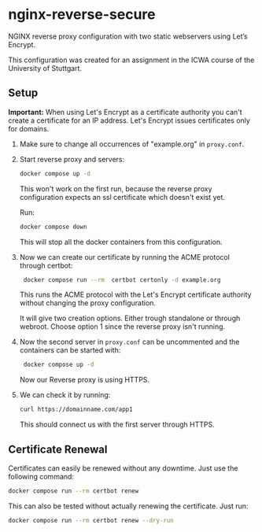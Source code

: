# nginx-reverse-secure

NGINX reverse proxy configuration with two static webservers using Let’s Encrypt.

This configuration was created for an assignment in the ICWA course of the University of Stuttgart.

## Setup

**Important:** When using Let's Encrypt as a certificate authority you can't create a certificate for an IP address.
Let's Encrypt issues certificates only for domains.

1. Make sure to change all occurrences of "example.org" in `proxy.conf`.

2. Start reverse proxy and servers:

   ```sh
   docker compose up -d
   ```

   This won't work on the first run, because the reverse proxy configuration expects an ssl certificate which doesn't exist yet.

   Run:

   ```sh
   docker compose down
   ```

   This will stop all the docker containers from this configuration.

3. Now we can create our certificate by running the ACME protocol through certbot:

   ```sh
    docker compose run --rm  certbot certonly -d example.org
   ```

   This runs the ACME protocol with the Let's Encrypt certificate authority without changing the proxy configuration.

   It will give two creation options. Either trough standalone or through webroot.
   Choose option 1 since the reverse proxy isn't running.

4. Now the second server in `proxy.conf` can be uncommented and the containers can be started with:

   ```sh
    docker compose up -d
   ```

   Now our Reverse proxy is using HTTPS.

5. We can check it by running:

   ```sh
   curl https://domainname.com/app1
   ```

   This should connect us with the first server through HTTPS.

## Certificate Renewal

Certificates can easily be renewed without any downtime. Just use the following command:

```sh
docker compose run --rm certbot renew
```

This can also be tested without actually renewing the certificate. Just run:

```sh
docker compose run --rm certbot renew --dry-run
```
